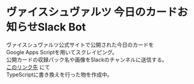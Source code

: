# ヴァイスシュヴァルツ 今日のカードお知らせSlack Bot  
ヴァイスシュヴァルツ公式サイトで公開された今日のカードを  
Google Apps Scriptを用いてスクレイピング。  
公開カードの収録パック名や画像をSlackのチャンネルに送信する。  
[このリンク先](https://github.com/coffeeMoka/WSTodayCardV2)  にて  
TypeScriptに書き換えを行った物を作成中。
